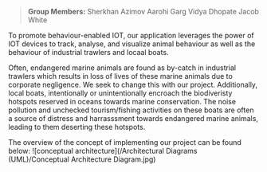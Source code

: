 > **Group Members:**
> Sherkhan Azimov
> Aarohi Garg
> Vidya Dhopate
> Jacob White


To promote behaviour-enabled IOT, our application leverages the power of IOT devices to track, analyse, and visualize animal behaviour as well as the behaviour of industrial trawlers and locaal boats.

Often, endangered marine animals are found as by-catch in industrial trawlers which results in loss of lives of these marine animals due to corporate negligence. We seek to change this with our project. Additionally, local boats, intentionally or unintentionally encroach the biodiveristy hotspots reserved in oceans towards marine conservation. The noise pollution and unchecked tourism/fishing activities on these boats are often a source of distress and harrasssment towards endangered marine animals, leading to them deserting these hotspots.


The overview of the concept of implementing our project can be found below:
![conceptual architecture](/Architectural Diagrams (UML)/Conceptual Architecture Diagram.jpg)
